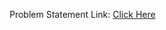 Problem Statement Link: [Click Here](https://www.naukri.com/code360/web-development/beverages_10237871)
